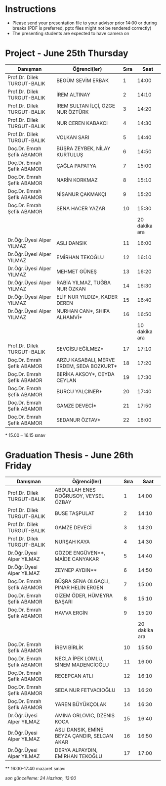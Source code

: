 # Instructions

* Please send your presentation file to your advisor prior 14:00 or during breaks (PDF is preferred, pptx files might not be rendered correctly)
* The presenting students are expected to have camera on

# Project - June 25th Thursday

| Danışman                    | Öğrenci(ler)                               | Sıra | Saat          |
|-----------------------------|--------------------------------------------|------|---------------|
| Prof.Dr. Dilek TURGUT-BALIK | BEGÜM SEVİM ERBAK                          | 1    | 14:00         |
| Prof.Dr. Dilek TURGUT-BALIK | İREM ALTINAY                               | 2    | 14:10         |
| Prof.Dr. Dilek TURGUT-BALIK | İREM SULTAN İLÇİ, ÖZGE NUR ÖZTÜRK          | 3    | 14:20         |
| Prof.Dr. Dilek TURGUT-BALIK | NUR CEREN KABAKCI                          | 4    | 14:30         |
| Prof.Dr. Dilek TURGUT-BALIK | VOLKAN SARI                                | 5    | 14:40         |
| Doç.Dr. Emrah Şefik ABAMOR  | BÜŞRA ZEYBEK, NİLAY KURTULUŞ               | 6    | 14:50         |
| Doç.Dr. Emrah Şefik ABAMOR  | ÇAĞLA PAPATYA                              | 7    | 15:00         |
| Doç.Dr. Emrah Şefik ABAMOR  | NARİN KORKMAZ                              | 8    | 15:10         |
| Doç.Dr. Emrah Şefik ABAMOR  | NİSANUR ÇAKMAKÇI                           | 9    | 15:20         |
| Doç.Dr. Emrah Şefik ABAMOR  | SENA HACER YAZAR                           | 10   | 15:30         |
|                             |                                            |      | 20 dakika ara |
| Dr.Öğr.Üyesi Alper YILMAZ   | ASLI DANSIK                                | 11   | 16:00         |
| Dr.Öğr.Üyesi Alper YILMAZ   | EMİRHAN TEKOĞLU                            | 12   | 16:10         |
| Dr.Öğr.Üyesi Alper YILMAZ   | MEHMET GÜNEŞ                               | 13   | 16:20         |
| Dr.Öğr.Üyesi Alper YILMAZ   | RABİA YILMAZ, TUĞBA NUR ÖZKAN              | 14   | 16:30         |
| Dr.Öğr.Üyesi Alper YILMAZ   | ELİF NUR YILDIZ*, KADER DEREN               | 15   | 16:40         |
| Dr.Öğr.Üyesi Alper YILMAZ   | NURHAN CAN*, SHIFA ALHAMVİ*                  | 16   | 16:50         |
|                             |                                            |      | 10 dakika ara |
| Prof.Dr. Dilek TURGUT-BALIK | SEVGİSU EĞİLMEZ*                           | 17   | 17:10         |
| Doç.Dr. Emrah Şefik ABAMOR  | ARZU KASABALI, MERVE ERDEM,  SEDA BOZKURT* | 18   | 17:20         |
| Doç.Dr. Emrah Şefik ABAMOR  | BERİKA AKSOY*, CEYDA CEYLAN                | 19   | 17:30         |
| Doç.Dr. Emrah Şefik ABAMOR  | BURCU YALÇINER*                            | 20   | 17:40         |
| Doç.Dr. Emrah Şefik ABAMOR  | GAMZE DEVECİ*                              | 21   | 17:50         |
| Doç.Dr. Emrah Şefik ABAMOR  | SEDANUR ÖZTAV*                             | 22   | 18:00         |

\* 15.00 – 16.15 sınav

# Graduation Thesis - June 26th Friday

| Danışman                    | Öğrenci(ler)                                 | Sıra | Saat          |
|-----------------------------|----------------------------------------------|------|---------------|
| Prof.Dr. Dilek TURGUT-BALIK | ABDULLAH ENES DOĞRUSOY,  VEYSEL ÖZBAY        | 1    | 14:00         |
| Prof.Dr. Dilek TURGUT-BALIK | BUSE TAŞPULAT                                | 2    | 14:10         |
| Prof.Dr. Dilek TURGUT-BALIK | GAMZE DEVECİ                                 | 3    | 14:20         |
| Prof.Dr. Dilek TURGUT-BALIK | NURŞAH KAYA                                  | 4    | 14:30         |
| Dr.Öğr.Üyesi Alper YILMAZ   | GÖZDE ENGÜVEN**, MAİDE CANYAKAR              | 5    | 14:40         |
| Dr.Öğr.Üyesi Alper YILMAZ   | ZEYNEP AYDIN**                               | 6    | 14:50         |
| Doç.Dr. Emrah Şefik ABAMOR  | BÜŞRA SENA OLGAÇLI,  PINAR HELİN ERGEN       | 7    | 15:00         |
| Doç.Dr. Emrah Şefik ABAMOR  | GİZEM ÖDER, HÜMEYRA BAŞARI                   | 8    | 15:10         |
| Doç.Dr. Emrah Şefik ABAMOR  | HAVVA ERGİN                                  | 9    | 15:20         |
|                             |                                              |      | 20 dakika ara |
| Doç.Dr. Emrah Şefik ABAMOR  | İREM BİRLİK                                  | 10   | 15:50         |
| Doç.Dr. Emrah Şefik ABAMOR  | NECLA İPEK LOMLU, SİNEM MADENCİOĞLU          | 11   | 16:00         |
| Doç.Dr. Emrah Şefik ABAMOR  | RECEPCAN ATLI                                | 12   | 16:10         |
| Doç.Dr. Emrah Şefik ABAMOR  | SEDA NUR FETVACIOĞLU                         | 13   | 16:20         |
| Doç.Dr. Emrah Şefik ABAMOR  | YAREN BÜYÜKÇOLAK                             | 14   | 16:30         |
| Dr.Öğr.Üyesi Alper YILMAZ   | AMINA ORLOVIC, DZENIS KOCA                   | 15   | 16:40         |
| Dr.Öğr.Üyesi Alper YILMAZ   | ASLI DANSIK, EMİNE BEYZA ÇANDIR, SELCAN AKAR | 16   | 16:50         |
| Dr.Öğr.Üyesi Alper YILMAZ   | DERYA ALPAYDIN, EMİRHAN TEKOĞLU              | 17   | 17:00         |

\** 16:00-17:40 mazaret sınavı


*son güncelleme: 24 Haziran, 13:00*
